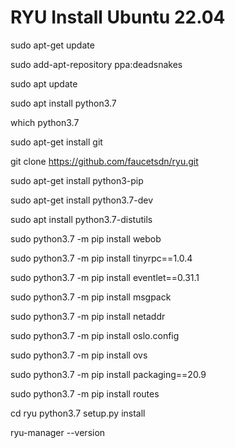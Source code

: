 # RYU Install Ubuntu 22.04
sudo apt-get update

sudo add-apt-repository ppa:deadsnakes

sudo apt update

sudo apt install python3.7

which python3.7


sudo apt-get install git

git clone https://github.com/faucetsdn/ryu.git


sudo apt-get install python3-pip

sudo apt-get install python3.7-dev

sudo apt install python3.7-distutils

sudo python3.7 -m  pip install webob

sudo python3.7 -m  pip install tinyrpc==1.0.4

sudo python3.7 -m  pip install eventlet==0.31.1

sudo python3.7 -m  pip install msgpack

sudo python3.7 -m  pip install netaddr

sudo python3.7 -m  pip install oslo.config

sudo python3.7 -m  pip install ovs

sudo python3.7 -m  pip install packaging==20.9

sudo python3.7 -m  pip install routes


cd ryu
python3.7 setup.py install


ryu-manager --version

